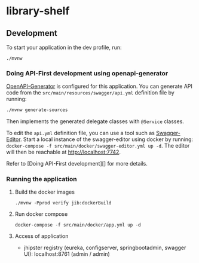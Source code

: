 # library-shelf



## Development

To start your application in the dev profile, run:

```
./mvnw
```


### Doing API-First development using openapi-generator

[OpenAPI-Generator]() is configured for this application. You can generate API code from the `src/main/resources/swagger/api.yml` definition file by running:

```bash
./mvnw generate-sources
```

Then implements the generated delegate classes with `@Service` classes.

To edit the `api.yml` definition file, you can use a tool such as [Swagger-Editor](). Start a local instance of the swagger-editor using docker by running: `docker-compose -f src/main/docker/swagger-editor.yml up -d`. The editor will then be reachable at [http://localhost:7742](http://localhost:7742).

Refer to [Doing API-First development][] for more details.

### Running the application

1. Build the docker images

    ```
    ./mvnw -Pprod verify jib:dockerBuild
    ```

2. Run docker compose

    ```
    docker-compose -f src/main/docker/app.yml up -d
    ```
   
3. Access of application
    - jhipster registry (eureka, configserver, springbootadmin, swagger UI): localhost:8761   (admin / admin)
